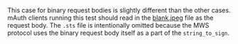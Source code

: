 This case for binary request bodies is slightly different than the other cases. mAuth clients running this test should read in the [blank.jpeg](./blank.jpeg) file as the request body.
The `.sts` file is intentionally omitted because the MWS protocol uses the binary request body itself as a part of the `string_to_sign`.
